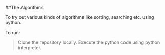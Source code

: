 ##The Algorithms

To try out various kinds of algorithms like sorting, searching etc. using python.

To run:
>Clone the repository locally.
>Execute the python code using python interpreter.
